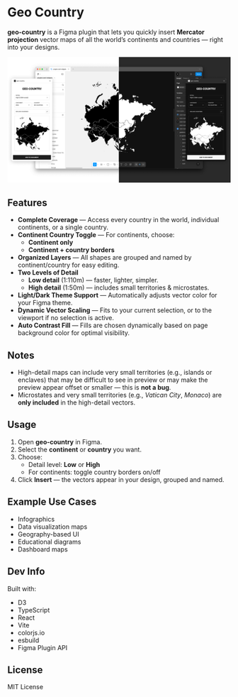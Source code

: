 # Geo Country

**geo-country** is a Figma plugin that lets you quickly insert **Mercator projection** vector maps of all the world’s continents and countries — right into your designs.

![Screenshot](geo-country-cover.png)

## Features

- **Complete Coverage** — Access every country in the world, individual continents, or a single country.
- **Continent Country Toggle** — For continents, choose:
  - **Continent only**
  - **Continent + country borders**
- **Organized Layers** — All shapes are grouped and named by continent/country for easy editing.
- **Two Levels of Detail**
  - **Low detail** (1:110m) — faster, lighter, simpler.
  - **High detail** (1:50m) — includes small territories & microstates.
- **Light/Dark Theme Support** — Automatically adjusts vector color for your Figma theme.
- **Dynamic Vector Scaling** — Fits to your current selection, or to the viewport if no selection is active.
- **Auto Contrast Fill** — Fills are chosen dynamically based on page background color for optimal visibility.

## Notes

- High-detail maps can include very small territories (e.g., islands or enclaves) that may be difficult to see in preview or may make the preview appear offset or smaller — this is **not a bug**.
- Microstates and very small territories (e.g., *Vatican City*, *Monaco*) are **only included** in the high-detail vectors.

## Usage

1. Open **geo-country** in Figma.
2. Select the **continent** or **country** you want.
3. Choose:
   - Detail level: **Low** or **High**
   - For continents: toggle country borders on/off
4. Click **Insert** — the vectors appear in your design, grouped and named.

## Example Use Cases

- Infographics
- Data visualization maps
- Geography-based UI
- Educational diagrams
- Dashboard maps

## Dev Info

Built with:

- D3
- TypeScript
- React
- Vite
- colorjs.io
- esbuild
- Figma Plugin API

## License

MIT License